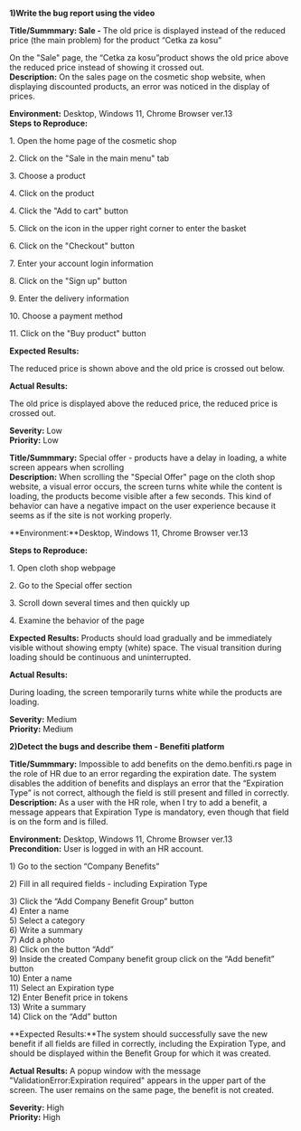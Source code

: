

**1)Write the bug report using the video**

**Title/Summmary: Sale \-** The old price is displayed instead of the reduced price (the main problem) for the product “Cetka za kosu”

On the "Sale" page, the “Cetka za kosu”product shows the old price above the reduced price instead of showing it crossed out.  
**Description:** On the sales page on the cosmetic shop website, when displaying discounted products, an error was noticed in the display of prices.

**Environment:** Desktop, Windows 11, Chrome Browser ver.13  
**Steps to Reproduce:** 

1\. Open the home page of the cosmetic shop

2\. Click on the "Sale in the main menu" tab

3\. Choose a product

4\. Click on the product

4\. Click the "Add to cart" button

5\. Click on the icon in the upper right corner to enter the basket

6\. Click on the "Checkout" button

7\. Enter your account login information

8\. Click on the "Sign up" button

9\. Enter the delivery information 

10\. Choose a payment method

11\. Click on the "Buy product" button

**Expected Results:** 

The reduced price is shown above and the old price is crossed out below.

**Actual Results:** 

The old price is displayed above the reduced price, the reduced price is crossed out.

**Severity:** Low  
**Priority:** Low

**Title/Summmary:** Special offer \- products have a delay in loading, a white screen appears when scrolling  
**Description:** When scrolling the "Special Offer" page on the cloth shop website, a visual error occurs, the screen turns white while the content is loading, the products become visible after a few seconds. This kind of behavior can have a negative impact on the user experience because it seems as if the site is not working properly.

**Environment:**Desktop, Windows 11, Chrome Browser ver.13

**Steps to Reproduce:** 

1\. Open cloth shop webpage

 2\. Go to the Special offer section 

3\. Scroll down several times and then quickly up

4\. Examine the behavior of the page

**Expected Results:** Products should load gradually and be immediately visible without showing empty (white) space. The visual transition during loading should be continuous and uninterrupted.

**Actual Results:** 

During loading, the screen temporarily turns white while the products are loading.

**Severity:** Medium  
**Priority:** Medium

**2)Detect the bugs and describe them \- Benefiti platform**

**Title/Summmary:** Impossible to add benefits on the demo.benfiti.rs page in the role of HR due to an error regarding the expiration date. The system disables the addition of benefits and displays an error that the “Expiration Type” is not correct, although the field is still present and filled in correctly.  
**Description:** As a user with the HR role, when I try to add a benefit, a message appears that Expiration Type is mandatory, even though that field is on the form and is filled.

**Environment:** Desktop, Windows 11, Chrome Browser ver.13  
**Precondition:** User is logged in with an HR account.

1\) Go to the section “Company Benefits”

2\) Fill in all required fields \- including Expiration Type

3\) Click the “Add Company Benefit Group” button  
4\) Enter a name  
5\) Select a category  
6\) Write a summary  
7\) Add a photo  
8\) Click on the button “Add”   
9\) Inside the created Company benefit group click on the “Add benefit” button  
10\) Enter a name  
11\) Select an Expiration type  
12\) Enter Benefit price in tokens  
13\) Write a summary  
14\) Click on the “Add” button

**Expected Results:**The system should successfully save the new benefit if all fields are filled in correctly, including the Expiration Type, and should be displayed within the Benefit Group for which it was created.

**Actual Results:** A popup window with the message "ValidationError:Expiration required" appears in the upper part of the screen. The user remains on the same page, the benefit is not created.

**Severity:** High  
**Priority:** High
